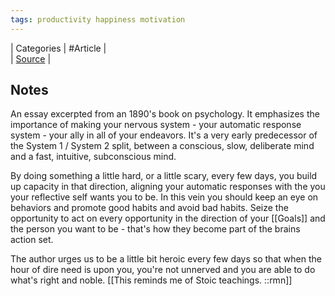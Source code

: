 ```yaml
---
tags: productivity happiness motivation
---
```


| Categories | #Article |  
| [Source](https://archive.vn/EiPBV) |

## Notes

An essay excerpted from an 1890's book on psychology. It emphasizes the importance of making your nervous system - your automatic response system - your ally in all of your endeavors. It's a very early predecessor of the System 1 / System 2 split, between a conscious, slow, deliberate mind and a fast, intuitive, subconscious mind. 

By doing something a little hard, or a little scary, every few days, you build up capacity in that direction, aligning your automatic responses with the you your reflective self wants you to be. In this vein you should keep an eye on behaviors and promote good habits and avoid bad habits. Seize the opportunity to act on every opportunity in the direction of your [[Goals]] and the person you want to be - that's how they become part of the brains action set.

The author urges us to be a little bit heroic every few days so that when the hour of dire need is upon you, you're not unnerved and you are able to do what's right and noble. [[This reminds me of Stoic teachings. ::rmn]]